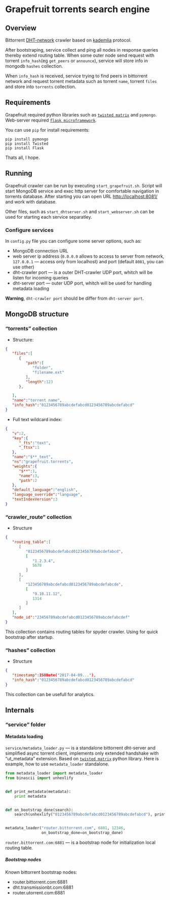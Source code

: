 # Grapefruit torrents search engine
## Overview
Bittorrent [DHT-network](https://en.wikipedia.org/wiki/Distributed_hash_table) crawler based on [kademlia](https://en.wikipedia.org/wiki/Kademlia) protocol. 

After bootstraping, service collect and ping all nodes in response queries thereby extend routing table.
When some outer node send request with torrent ```info_hash```(eg ```get_peers``` or ```announce```), service will store info in mongodb ```hashes``` collection.

When ```info_hash``` is received, service trying to find peers in bittorrent network and request torrent metadata such as torrent ```name```, torrent ```files``` and store into ```torrents``` collection.
## Requirements
Grapefruit required python libraries such as [```twisted matrix```](https://twistedmatrix.com/trac/) and ```pymongo```. Web-server required [```flask microframework```](http://flask.pocoo.org/).

You can use ```pip``` for install requirements:
```shell
pip install pymongo
pip install Twisted
pip install Flask
```
Thats all, I hope.

## Running
Grapefruit crawler can be run by executing ```start_grapefruit.sh```. Script will start MongoDB service and exec http server for comfortable navigation in torrents database. After starting you can open URL [http://localhost:8081/](http://localhost:8081/) and work with database.

Other files, such as ```start_dhtserver.sh``` and ```start_webserver.sh``` can be used for starting each service separatley.
### Configure services
In ```config.py``` file you can configure some server options, such as:
* MongoDB connection URL
* web server ip address (```0.0.0.0``` allows to access to server from network, ```127.0.0.1``` — access only from localhost) and port (default ```8081```, you can use other)
* dht-crawler port — is a outer DHT-crawler UDP port, whitch will be listen for incoming queries
* dht-server port — outer UDP port, whitch will be used for handling metadata loading

**Warning**, ```dht-crawler port``` should be differ from ```dht-server port```.
## MongoDB structure
### “torrents” collection
* Structure:
```json
{  
   "files":[  
      {  
         "path":[  
            "folder",
            "filename.ext"
         ],
         "length":123
      },

   ],
   "name":"torrent name",
   "info_hash":"0123456789abcdefabcd0123456789abcdefabcd"
}
```
* Full text wildcard index:
``` json
{  
   "v":2,
   "key":{  
      "_fts":"text",
      "_ftsx":1
   },
   "name":"$**_text",
   "ns":"grapefruit.torrents",
   "weights":{  
      "$**":1,
      "name":3,
      "path":2
   },
   "default_language":"english",
   "language_override":"language",
   "textIndexVersion":3
}                                      
```
### “crawler_route” collection
* Structure
```json
{  
   "routing_table":[  
      [  
         "0123456789abcdefabcd0123456789abcdefabcd",
         [  
            "1.2.3.4",
            5678
         ]
      ],
      [  
         "123456789abcdefabcd0123456789abcdefabcde",
         [  
            "9.10.11.12",
            1314
         ]
      ]
   ],
   "node_id":"23456789abcdefabcd0123456789abcdefabcdef"
}
```
This collection contains routing tables for spyder crawler. Using for quick bootstrap after startup.
### “hashes” collection
* Structure
```json
{  
   "timestamp":ISODate("2017-04-09..."),
   "info_hash":"0123456789abcdefabcd0123456789abcdefabcd"
}
```
This collection can be usefull for analytics.
## Internals
### “service” folder
#### Metadata loading
```service/metadata_loader.py``` — is a standalone bittorrent dht-server and simplified async torrent client, implements only extended handshake with “ut_metadata” extension. Based on [```twisted matrix```](https://twistedmatrix.com/trac/) python library.
Here is example, how to use ```metadata_loader``` standalone.
``` python
from metadata_loader import metadata_loader
from binascii import unhexlify


def print_metadata(metadata):
    print metadata


def on_bootstrap_done(search):
    search(unhexlify("0123456789abcdefabcd0123456789abcdefabcd"), print_metadata)


metadata_loader("router.bittorrent.com", 6881, 12346,
                on_bootstrap_done=on_bootstrap_done)
```
```router.bittorrent.com:6881``` — is a bootstrap node for initialization local routing table.
##### Bootstrap nodes
Known bittorrent bootstrap nodes:
* router.bittorrent.com:6881
* dht.transmissionbt.com:6881
* router.utorrent.com:6881